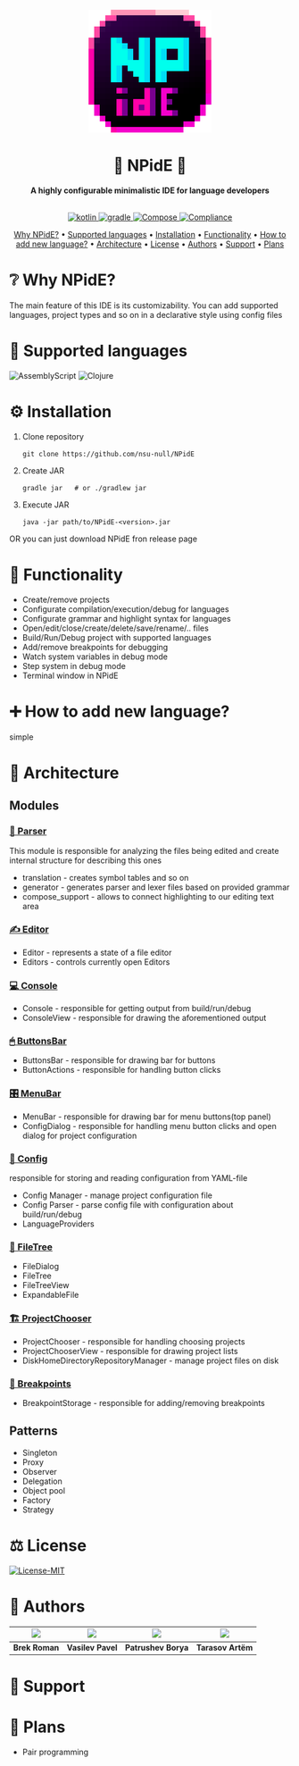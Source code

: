 <div align="center">
  <br>
  <img alt="NPidE logo" src="src/main/resources/npide.png">
  <h1>🍇 NPidE 🍇</h1>
  <strong>A highly configurable minimalistic IDE for language developers</strong>
</div>
<br>
<p align="center">
    <a href="https://github.com/JetBrains/kotlin">
      <img src="https://img.shields.io/badge/kotlin-1.6.10-violet?logo=kotlin" alt="kotlin" style="max-width: 100%;">
    </a>
    <a href="https://github.com/gradle/gradle">
      <img src="https://img.shields.io/badge/gradle-7.1.0-02303A?logo=gradle" alt="gradle" style="max-width: 100%;">
    </a>
    <a href="https://github.com/JetBrains/compose-jb">
      <img src="https://img.shields.io/static/v1?&message=1.1.1&color=4285F4&logo=Jetpack+Compose&logoColor=4285F4&label=Compose" alt="Compose" style="max-width: 100%;">
    </a>
    <a href="https://github.com/antlr/antlr4">
      <img src="https://img.shields.io/badge/antlr-4.10.1-brightgreen" alt="Compliance" style="max-width: 100%;">
    </a>
</p>
<p align="center">
  <a href="#❔-why-npide">Why NPidE?</a> •
  <a href="#📙-supported-languages">Supported languages</a> •
  <a href="#⚙️-installation">Installation</a> •
  <a href="#🔢-functionality">Functionality</a> •
  <a href="#➕-how-to-add-new-language">How to add new language?</a> •
  <a href="#🔧-architecture">Architecture</a> •
  <a href="#⚖️-license">License</a> •
  <a href="#📕-authors">Authors</a> •
  <a href="#🏥-support">Support</a> •
  <a href="#📆-plans">Plans</a>

</p>

# ❔ Why NPidE?
The main feature of this IDE is its customizability. You can add supported languages, project types and so on in a declarative style using config files

# 📙 Supported languages
![AssemblyScript](https://img.shields.io/static/v1?style=for-the-badge&message=Cocas%20Assembly&color=007AAC&logo=AssemblyScript&logoColor=FFFFFF&label=)
![Clojure](https://img.shields.io/static/v1?style=for-the-badge&message=Clojure&color=5881D8&logo=Clojure&logoColor=FFFFFF&label=)
# ⚙️ Installation

1. Clone repository
    ```console
    git clone https://github.com/nsu-null/NPidE
    ```
2. Create JAR
   ```console
   gradle jar   # or ./gradlew jar 
   ```
3. Execute JAR
   ```console
   java -jar path/to/NPidE-<version>.jar
   ```

  OR you can just download NPidE fron release page

# 🔢 Functionality
* Create/remove projects
* Configurate compilation/execution/debug for languages
* Configurate grammar and highlight syntax for languages
* Open/edit/close/create/delete/save/rename/.. files
* Build/Run/Debug project with supported languages
* Add/remove breakpoints for debugging
* Watch system variables in debug mode
* Step system in debug mode
* Terminal window in NPidE

# ➕ How to add new language?
simple

# 🔧 Architecture

## Modules

### <a href="https://github.com/nsu-null/NPidE/tree/main/src/main/kotlin/ru/nsu_null/npide/parser">🔖 Parser</a> 
  This module is responsible for analyzing the files being edited and create internal structure for describing this ones
  - translation - creates symbol tables and so on
  - generator - generates parser and lexer files based on provided grammar
  - compose_support - allows to connect highlighting to our editing text area
### <a href="https://github.com/nsu-null/NPidE/tree/main/src/main/kotlin/ru/nsu_null/npide/ide/editor">✍ Editor</a> 
  - Editor - represents a state of a file editor
  - Editors - controls currently open Editors
### <a href="https://github.com/nsu-null/NPidE/tree/main/src/main/kotlin/ru/nsu_null/npide/ide/console">💻 Console</a>
  - Console - responsible for getting output from build/run/debug
  - ConsoleView - responsible for drawing the aforementioned output
### <a href="https://github.com/nsu-null/NPidE/tree/main/src/main/kotlin/ru/nsu_null/npide/ide/buttonsbar">🖱 ButtonsBar</a>
  - ButtonsBar - responsible for drawing bar for buttons 
  - ButtonActions - responsible for handling button clicks
### <a href="https://github.com/nsu-null/NPidE/tree/main/src/main/kotlin/ru/nsu_null/npide/ide/menubar">🎛 MenuBar</a>
  - MenuBar - responsible for drawing bar for menu buttons(top panel) 
  - ConfigDialog - responsible for handling menu button clicks and open dialog for project configuration
### <a href="https://github.com/nsu-null/NPidE/tree/main/src/main/kotlin/ru/nsu_null/npide/ide/config">🔗 Config</a>
  responsible for storing and reading configuration from YAML-file
  - Config Manager -  manage project configuration file 
  - Config Parser - parse config file with configuration about build/run/debug
  - LanguageProviders
### <a href="https://github.com/nsu-null/NPidE/tree/main/src/main/kotlin/ru/nsu_null/npide/ide/filetree">📁 FileTree</a>
  - FileDialog
  - FileTree 
  - FileTreeView
  - ExpandableFile
### <a href="https://github.com/nsu-null/NPidE/tree/main/src/main/kotlin/ru/nsu_null/npide/ide/projectchooser">🏗 ProjectChooser</a>
  - ProjectChooser - responsible for handling choosing projects
  - ProjectChooserView - responsible for drawing project lists 
  - DiskHomeDirectoryRepositoryManager - manage project files on disk
### <a href="https://github.com/nsu-null/NPidE/tree/main/src/main/kotlin/ru/nsu_null/npide/ide/breakpoints">🔴 Breakpoints</a>
  - BreakpointStorage - responsible for adding/removing breakpoints

## Patterns
- Singleton
- Proxy
- Observer
- Delegation
- Object pool
- Factory
- Strategy

# ⚖️ License
[![License-MIT](https://img.shields.io/badge/License-MIT-lightgrey.svg)](https://tldrlegal.com/license/mit-license)

# 📕 Authors
| <img src="https://avatars.githubusercontent.com/u/42515597?v=4" width="100"/>| <img src="https://avatars.githubusercontent.com/u/71331317?v=4" width="100"/>  | <img src="https://avatars.githubusercontent.com/u/37692980?v=4" width="100"/>  | <img src="https://avatars.githubusercontent.com/u/33481844?v=4" width="100"/>  |
| ---------------------------------------------------------------------------- | ------------------------------------------------------------------------------ | ------------------------------------------------------------------------- | ------------------------------------------------------------------------------ |
|                                   **Brek Roman**                            |                                      **Vasilev Pavel**                         |                              **Patrushev Borya**                        |                                 **Tarasov Artёm**                              |

# 🏥 Support

# 📆 Plans
* Pair programming